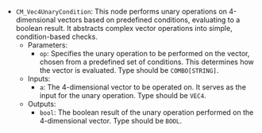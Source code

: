 - `CM_Vec4UnaryCondition`: This node performs unary operations on 4-dimensional vectors based on predefined conditions, evaluating to a boolean result. It abstracts complex vector operations into simple, condition-based checks.
    - Parameters:
        - `op`: Specifies the unary operation to be performed on the vector, chosen from a predefined set of conditions. This determines how the vector is evaluated. Type should be `COMBO[STRING]`.
    - Inputs:
        - `a`: The 4-dimensional vector to be operated on. It serves as the input for the unary operation. Type should be `VEC4`.
    - Outputs:
        - `bool`: The boolean result of the unary operation performed on the 4-dimensional vector. Type should be `BOOL`.
